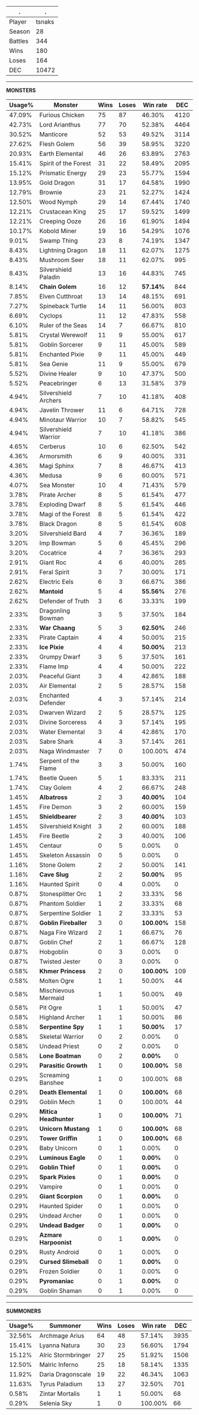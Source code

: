.|.
|-|-
Player|tsnaks
Season|28
Battles|344
Wins|180
Loses|164
DEC|10472

---
**MONSTERS**

Usage%|Monster|Wins|Loses|Win rate|DEC|
-|-|-|-|-|-|
47.09%|Furious Chicken|75|87|46.30%|4120|
42.73%|Lord Arianthus|77|70|52.38%|4464|
30.52%|Manticore|52|53|49.52%|3114|
27.62%|Flesh Golem|56|39|58.95%|3220|
20.93%|Earth Elemental|46|26|63.89%|2763|
15.41%|Spirit of the Forest|31|22|58.49%|2095|
15.12%|Prismatic Energy|29|23|55.77%|1594|
13.95%|Gold Dragon|31|17|64.58%|1990|
12.79%|Brownie|23|21|52.27%|1424|
12.50%|Wood Nymph|29|14|67.44%|1740|
12.21%|Crustacean King|25|17|59.52%|1499|
12.21%|Creeping Ooze|26|16|61.90%|1494|
10.17%|Kobold Miner|19|16|54.29%|1076|
9.01%|Swamp Thing|23|8|74.19%|1347|
8.43%|Lightning Dragon|18|11|62.07%|1275|
8.43%|Mushroom Seer|18|11|62.07%|995|
8.43%|Silvershield Paladin|13|16|44.83%|745|
8.14%|**Chain Golem**|16|12|**57.14%**|844|
7.85%|Elven Cutthroat|13|14|48.15%|691|
7.27%|Spineback Turtle|14|11|56.00%|803|
6.69%|Cyclops|11|12|47.83%|558|
6.10%|Ruler of the Seas|14|7|66.67%|810|
5.81%|Crystal Werewolf|11|9|55.00%|617|
5.81%|Goblin Sorcerer|9|11|45.00%|589|
5.81%|Enchanted Pixie|9|11|45.00%|449|
5.81%|Sea Genie|11|9|55.00%|679|
5.52%|Divine Healer|9|10|47.37%|500|
5.52%|Peacebringer|6|13|31.58%|379|
4.94%|Silvershield Archers|7|10|41.18%|408|
4.94%|Javelin Thrower|11|6|64.71%|728|
4.94%|Minotaur Warrior|10|7|58.82%|545|
4.94%|Silvershield Warrior|7|10|41.18%|386|
4.65%|Cerberus|10|6|62.50%|542|
4.36%|Armorsmith|6|9|40.00%|331|
4.36%|Magi Sphinx|7|8|46.67%|413|
4.36%|Medusa|9|6|60.00%|571|
4.07%|Sea Monster|10|4|71.43%|579|
3.78%|Pirate Archer|8|5|61.54%|477|
3.78%|Exploding Dwarf|8|5|61.54%|446|
3.78%|Magi of the Forest|8|5|61.54%|422|
3.78%|Black Dragon|8|5|61.54%|608|
3.20%|Silvershield Bard|4|7|36.36%|189|
3.20%|Imp Bowman|5|6|45.45%|296|
3.20%|Cocatrice|4|7|36.36%|293|
2.91%|Giant Roc|4|6|40.00%|285|
2.91%|Feral Spirit|3|7|30.00%|171|
2.62%|Electric Eels|6|3|66.67%|386|
2.62%|**Mantoid**|5|4|**55.56%**|276|
2.62%|Defender of Truth|3|6|33.33%|199|
2.33%|Dragonling Bowman|3|5|37.50%|184|
2.33%|**War Chaang**|5|3|**62.50%**|246|
2.33%|Pirate Captain|4|4|50.00%|215|
2.33%|**Ice Pixie**|4|4|**50.00%**|213|
2.33%|Grumpy Dwarf|3|5|37.50%|161|
2.33%|Flame Imp|4|4|50.00%|222|
2.03%|Peaceful Giant|3|4|42.86%|188|
2.03%|Air Elemental|2|5|28.57%|158|
2.03%|Enchanted Defender|4|3|57.14%|214|
2.03%|Dwarven Wizard|2|5|28.57%|125|
2.03%|Divine Sorceress|4|3|57.14%|195|
2.03%|Water Elemental|3|4|42.86%|170|
2.03%|Sabre Shark|4|3|57.14%|261|
2.03%|Naga Windmaster|7|0|100.00%|474|
1.74%|Serpent of the Flame|3|3|50.00%|160|
1.74%|Beetle Queen|5|1|83.33%|211|
1.74%|Clay Golem|4|2|66.67%|248|
1.45%|**Albatross**|2|3|**40.00%**|104|
1.45%|Fire Demon|3|2|60.00%|159|
1.45%|**Shieldbearer**|2|3|**40.00%**|103|
1.45%|Silvershield Knight|3|2|60.00%|188|
1.45%|Fire Beetle|2|3|40.00%|106|
1.45%|Centaur|0|5|0.00%|0|
1.45%|Skeleton Assassin|0|5|0.00%|0|
1.16%|Stone Golem|2|2|50.00%|141|
1.16%|**Cave Slug**|2|2|**50.00%**|95|
1.16%|Haunted Spirit|0|4|0.00%|0|
0.87%|Stonesplitter Orc|1|2|33.33%|56|
0.87%|Phantom Soldier|1|2|33.33%|68|
0.87%|Serpentine Soldier|1|2|33.33%|53|
0.87%|**Goblin Fireballer**|3|0|**100.00%**|158|
0.87%|Naga Fire Wizard|2|1|66.67%|76|
0.87%|Goblin Chef|2|1|66.67%|128|
0.87%|Hobgoblin|0|3|0.00%|0|
0.87%|Twisted Jester|0|3|0.00%|0|
0.58%|**Khmer Princess**|2|0|**100.00%**|109|
0.58%|Molten Ogre|1|1|50.00%|44|
0.58%|Mischievous Mermaid|1|1|50.00%|49|
0.58%|Pit Ogre|1|1|50.00%|47|
0.58%|Highland Archer|1|1|50.00%|86|
0.58%|**Serpentine Spy**|1|1|**50.00%**|17|
0.58%|Skeletal Warrior|0|2|0.00%|0|
0.58%|Undead Priest|0|2|0.00%|0|
0.58%|**Lone Boatman**|0|2|**0.00%**|0|
0.29%|**Parasitic Growth**|1|0|**100.00%**|58|
0.29%|Screaming Banshee|1|0|100.00%|68|
0.29%|**Death Elemental**|1|0|**100.00%**|68|
0.29%|Goblin Mech|1|0|100.00%|44|
0.29%|**Mitica Headhunter**|1|0|**100.00%**|71|
0.29%|**Unicorn Mustang**|1|0|**100.00%**|68|
0.29%|**Tower Griffin**|1|0|**100.00%**|68|
0.29%|Baby Unicorn|0|1|0.00%|0|
0.29%|**Luminous Eagle**|0|1|**0.00%**|0|
0.29%|**Goblin Thief**|0|1|**0.00%**|0|
0.29%|**Spark Pixies**|0|1|**0.00%**|0|
0.29%|Vampire|0|1|0.00%|0|
0.29%|**Giant Scorpion**|0|1|**0.00%**|0|
0.29%|Haunted Spider|0|1|0.00%|0|
0.29%|Undead Archer|0|1|0.00%|0|
0.29%|**Undead Badger**|0|1|**0.00%**|0|
0.29%|**Azmare Harpoonist**|0|1|**0.00%**|0|
0.29%|Rusty Android|0|1|0.00%|0|
0.29%|**Cursed Slimeball**|0|1|**0.00%**|0|
0.29%|Frozen Soldier|0|1|0.00%|0|
0.29%|**Pyromaniac**|0|1|**0.00%**|0|
0.29%|Goblin Shaman|0|1|0.00%|0|

---
**SUMMONERS**

Usage%|Summoner|Wins|Loses|Win rate|DEC|
-|-|-|-|-|-|
32.56%|Archmage Arius|64|48|57.14%|3935|
15.41%|Lyanna Natura|30|23|56.60%|1794|
15.12%|Alric Stormbringer|27|25|51.92%|1506|
12.50%|Malric Inferno|25|18|58.14%|1335|
11.92%|Daria Dragonscale|19|22|46.34%|1063|
11.63%|Tyrus Paladium|13|27|32.50%|701|
0.58%|Zintar Mortalis|1|1|50.00%|68|
0.29%|Selenia Sky|1|0|100.00%|66|
